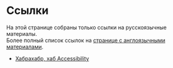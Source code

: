 # Ссылки

На этой странице собраны только ссылки на русскоязычные материалы.<br/>
Более полный список ссылок на [странице с англоязычными
материалами](links.en.md).

 * [Хабрахабр, хаб Accessibility](http://habrahabr.ru/hub/accessibility/)
